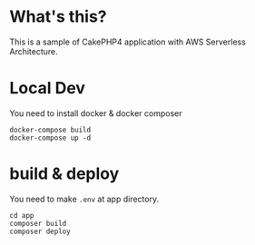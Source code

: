 # What's this?

This is a sample of CakePHP4 application with AWS Serverless Architecture.

# Local Dev

You need to install docker & docker composer

```
docker-compose build
docker-compose up -d
```

# build & deploy

You need to make `.env` at app directory.

```
cd app
composer build
composer deploy
```
